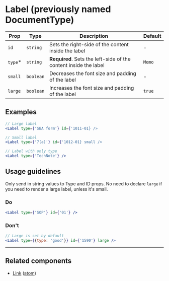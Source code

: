 # Label (previously named DocumentType)

| Prop | Type | Description | Default
| --- | --- | --- | ---
| `id` | `string` | Sets the right-side of the content inside the label | -
| `type`* | `string` | **Required**. Sets the left-side of the content inside the label | `Memo`
| `small` | `boolean` | Decreases the font size and padding of the label | -
| `large` | `boolean` | Increases the font size and padding of the label | `true`

## Examples

```jsx
// Large label
<Label type={'SBA form'} id={'1011-01} />
```

```jsx
// Small label
<Label type={'7(a)'} id={'1012-01} small />
```

```jsx
// Label with only type
<Label type={'TechNote'} />
```

## Usage guidelines

Only send in string values to Type and ID props. No need to declare `large` if you need to render a large label, unless it's small.

### Do

```jsx
<Label type={'SOP'} id={'01'} />
```

### Don't

```jsx
// Large is set by default
<Label type={{type: 'good'}} id={'1590'} large />
```
---

## Related components

* [Link](/src/client/components/atoms/label) ([atom](/src/client/components/atoms))
